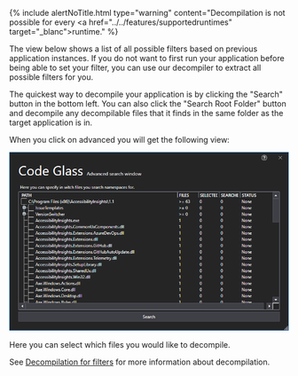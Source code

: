 {% include alertNoTitle.html  type="warning" content="Decompilation is not possible for every <a href=\"../../features/supportedruntimes\" target=\"_blanc\">runtime</a>." %}

The view below shows a list of all possible filters based on previous application instances. If you do not want to first run your application before being able to set your filter, you can use our decompiler to extract all possible filters for you.

The quickest way to decompile your application is by clicking the "Search" button in the bottom left.
You can also click the "Search Root Folder" button and decompile any decompilable files that it finds in the same folder as the target application is in.

When you click on advanced you will get the following view:

![assets/img/ApplicationSettingsWindow/ApplicationFiltersAdvanceDecompile.png](../../assets/img/ApplicationSettingsWindow/ApplicationFiltersAdvanceDecompile.png)

Here you can select which files you would like to decompile.

See [Decompilation for filters](../../features/Decompilation) for more information about decompilation.
